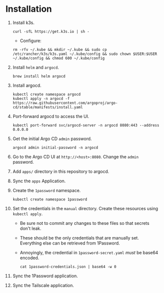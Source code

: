 # Installation

1. Install k3s.

    ```
    curl -sfL https://get.k3s.io | sh -
    ```

    * Configure:

    ```
    rm -rfv ~/.kube && mkdir ~/.kube && sudo cp /etc/rancher/k3s/k3s.yaml ~/.kube/config && sudo chown $USER:$USER ~/.kube/config && chmod 600 ~/.kube/config
    ```

1. Install `helm` and `argocd`.

    ```
    brew install helm argocd
    ```

1. Install argocd.

    ```
    kubectl create namespace argocd
    kubectl apply -n argocd -f https://raw.githubusercontent.com/argoproj/argo-cd/stable/manifests/install.yaml
    ```

1. Port-forward argocd to access the UI.

    ```
    kubectl port-forward svc/argocd-server -n argocd 8080:443 --address 0.0.0.0
    ```

1. Get the initial Argo CD `admin` password.

    ```
    argocd admin initial-password -n argocd
    ```

1. Go to the Argo CD UI at `http://<host>:8080`. Change the `admin` password.

1. Add `apps/` directory in this repository to argocd.
1. Sync the `apps` Application.
1. Create the `1password` namespace.

    ```
    kubectl create namespace 1password
    ```

1. Set the credentials in the `manual` directory. Create these resources using `kubectl apply`.

    * Be sure not to commit any changes to these files so that secrets don't leak.
    * These should be the only credentials that are manually set. Everything else can be retrieved from 1Password.
    * Annoyingly, the credential in `1password-secret.yaml` _must_ be base64 encoded.

        ```
        cat 1password-credentials.json | base64 -w 0
        ```

1. Sync the 1Password application.
1. Sync the Tailscale application.
